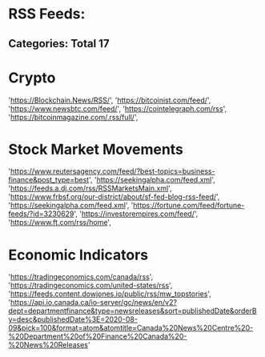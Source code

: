 # RSS Feeds:

## Categories: Total 17

# Crypto
'https://Blockchain.News/RSS/',
'https://bitcoinist.com/feed/',
'https://www.newsbtc.com/feed/',
'https://cointelegraph.com/rss',
'https://bitcoinmagazine.com/.rss/full/',

# Stock Market Movements
'https://www.reutersagency.com/feed/?best-topics=business-finance&post_type=best',
'https://seekingalpha.com/feed.xml',
'https://feeds.a.dj.com/rss/RSSMarketsMain.xml',
'https://www.frbsf.org/our-district/about/sf-fed-blog-rss-feed/',
'https://seekingalpha.com/feed.xml',
'https://fortune.com/feed/fortune-feeds/?id=3230629',
'https://investorempires.com/feed/',
'https://www.ft.com/rss/home',

# Economic Indicators
'https://tradingeconomics.com/canada/rss',
'https://tradingeconomics.com/united-states/rss',
'https://feeds.content.dowjones.io/public/rss/mw_topstories',
'https://api.io.canada.ca/io-server/gc/news/en/v2?dept=departmentfinance&type=newsreleases&sort=publishedDate&orderBy=desc&publishedDate%3E=2020-08-09&pick=100&format=atom&atomtitle=Canada%20News%20Centre%20-%20Department%20of%20Finance%20Canada%20-%20News%20Releases'